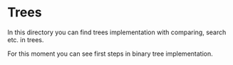 # Trees

In this directory you can find trees implementation with comparing, search etc. in trees.

For this moment you can see first steps in binary tree implementation. 